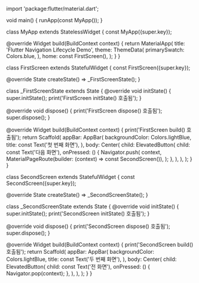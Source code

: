 import 'package:flutter/material.dart';

void main() {
  runApp(const MyApp());
}

class MyApp extends StatelessWidget {
  const MyApp({super.key});

  @override
  Widget build(BuildContext context) {
    return MaterialApp(
      title: 'Flutter Navigation Lifecycle Demo',
      theme: ThemeData(
        primarySwatch: Colors.blue,
      ),
      home: const FirstScreen(),
    );
  }
}

class FirstScreen extends StatefulWidget {
  const FirstScreen({super.key});

  @override
  State<FirstScreen> createState() => _FirstScreenState();
}

class _FirstScreenState extends State<FirstScreen> {
  @override
  void initState() {
    super.initState();
    print('FirstScreen initState() 호출됨');
  }

  @override
  void dispose() {
    print('FirstScreen dispose() 호출됨');
    super.dispose();
  }

  @override
  Widget build(BuildContext context) {
    print('FirstScreen build() 호출됨');
    return Scaffold(
      appBar: AppBar(
        backgroundColor: Colors.lightBlue,
        title: const Text('첫 번째 화면'),
      ),
      body: Center(
        child: ElevatedButton(
          child: const Text('다음 화면'),
          onPressed: () {
            Navigator.push(
              context,
              MaterialPageRoute(builder: (context) => const SecondScreen()),
            );
          },
        ),
      ),
    );
  }
}

class SecondScreen extends StatefulWidget {
  const SecondScreen({super.key});

  @override
  State<SecondScreen> createState() => _SecondScreenState();
}

class _SecondScreenState extends State<SecondScreen> {
  @override
  void initState() {
    super.initState();
    print('SecondScreen initState() 호출됨');
  }

  @override
  void dispose() {
    print('SecondScreen dispose() 호출됨');
    super.dispose();
  }

  @override
  Widget build(BuildContext context) {
    print('SecondScreen build() 호출됨');
    return Scaffold(
      appBar: AppBar(
        backgroundColor: Colors.lightBlue,
        title: const Text('두 번째 화면'),
      ),
      body: Center(
        child: ElevatedButton(
          child: const Text('전 화면'),
          onPressed: () {
            Navigator.pop(context);
          },
        ),
      ),
    );
  }
}
